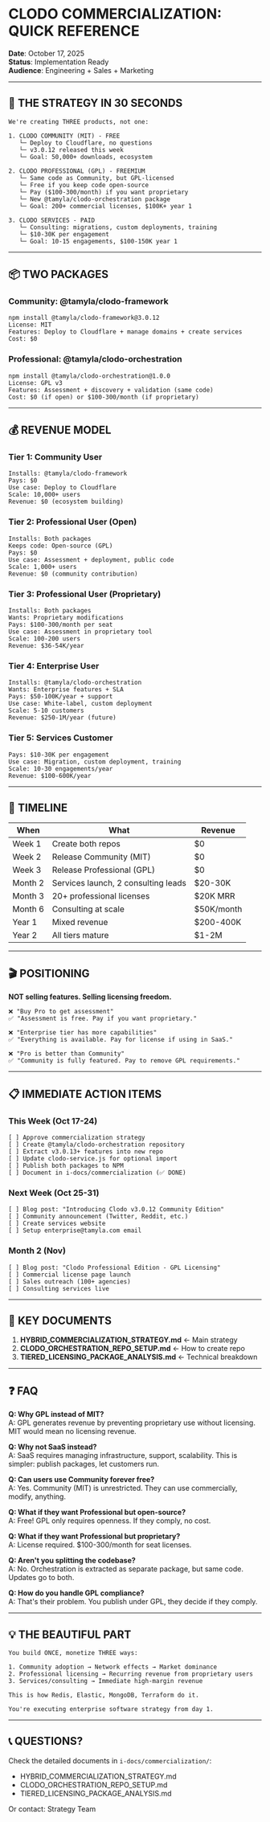 # CLODO COMMERCIALIZATION: QUICK REFERENCE

**Date**: October 17, 2025  
**Status**: Implementation Ready  
**Audience**: Engineering + Sales + Marketing

---

## 🎯 THE STRATEGY IN 30 SECONDS

```
We're creating THREE products, not one:

1. CLODO COMMUNITY (MIT) - FREE
   └─ Deploy to Cloudflare, no questions
   └─ v3.0.12 released this week
   └─ Goal: 50,000+ downloads, ecosystem

2. CLODO PROFESSIONAL (GPL) - FREEMIUM
   └─ Same code as Community, but GPL-licensed
   └─ Free if you keep code open-source
   └─ Pay ($100-300/month) if you want proprietary
   └─ New @tamyla/clodo-orchestration package
   └─ Goal: 200+ commercial licenses, $100K+ year 1

3. CLODO SERVICES - PAID
   └─ Consulting: migrations, custom deployments, training
   └─ $10-30K per engagement
   └─ Goal: 10-15 engagements, $100-150K year 1
```

---

## 📦 TWO PACKAGES

### Community: @tamyla/clodo-framework

```
npm install @tamyla/clodo-framework@3.0.12
License: MIT
Features: Deploy to Cloudflare + manage domains + create services
Cost: $0
```

### Professional: @tamyla/clodo-orchestration

```
npm install @tamyla/clodo-orchestration@1.0.0
License: GPL v3
Features: Assessment + discovery + validation (same code)
Cost: $0 (if open) or $100-300/month (if proprietary)
```

---

## 💰 REVENUE MODEL

### Tier 1: Community User
```
Installs: @tamyla/clodo-framework
Pays: $0
Use case: Deploy to Cloudflare
Scale: 10,000+ users
Revenue: $0 (ecosystem building)
```

### Tier 2: Professional User (Open)
```
Installs: Both packages
Keeps code: Open-source (GPL)
Pays: $0
Use case: Assessment + deployment, public code
Scale: 1,000+ users
Revenue: $0 (community contribution)
```

### Tier 3: Professional User (Proprietary)
```
Installs: Both packages
Wants: Proprietary modifications
Pays: $100-300/month per seat
Use case: Assessment in proprietary tool
Scale: 100-200 users
Revenue: $36-54K/year
```

### Tier 4: Enterprise User
```
Installs: @tamyla/clodo-orchestration
Wants: Enterprise features + SLA
Pays: $50-100K/year + support
Use case: White-label, custom deployment
Scale: 5-10 customers
Revenue: $250-1M/year (future)
```

### Tier 5: Services Customer
```
Pays: $10-30K per engagement
Use case: Migration, custom deployment, training
Scale: 10-30 engagements/year
Revenue: $100-600K/year
```

---

## 📅 TIMELINE

| When | What | Revenue |
|------|------|---------|
| Week 1 | Create both repos | $0 |
| Week 2 | Release Community (MIT) | $0 |
| Week 3 | Release Professional (GPL) | $0 |
| Month 2 | Services launch, 2 consulting leads | $20-30K |
| Month 3 | 20+ professional licenses | $20K MRR |
| Month 6 | Consulting at scale | $50K/month |
| Year 1 | Mixed revenue | $200-400K |
| Year 2 | All tiers mature | $1-2M |

---

## 🎬 POSITIONING

**NOT selling features. Selling licensing freedom.**

```
❌ "Buy Pro to get assessment"
✅ "Assessment is free. Pay if you want proprietary."

❌ "Enterprise tier has more capabilities"
✅ "Everything is available. Pay for license if using in SaaS."

❌ "Pro is better than Community"
✅ "Community is fully featured. Pay to remove GPL requirements."
```

---

## 📋 IMMEDIATE ACTION ITEMS

### This Week (Oct 17-24)
```
[ ] Approve commercialization strategy
[ ] Create @tamyla/clodo-orchestration repository
[ ] Extract v3.0.13+ features into new repo
[ ] Update clodo-service.js for optional import
[ ] Publish both packages to NPM
[ ] Document in i-docs/commercialization (✅ DONE)
```

### Next Week (Oct 25-31)
```
[ ] Blog post: "Introducing Clodo v3.0.12 Community Edition"
[ ] Community announcement (Twitter, Reddit, etc.)
[ ] Create services website
[ ] Setup enterprise@tamyla.com email
```

### Month 2 (Nov)
```
[ ] Blog post: "Clodo Professional Edition - GPL Licensing"
[ ] Commercial license page launch
[ ] Sales outreach (100+ agencies)
[ ] Consulting services live
```

---

## 🔑 KEY DOCUMENTS

1. **HYBRID_COMMERCIALIZATION_STRATEGY.md** ← Main strategy
2. **CLODO_ORCHESTRATION_REPO_SETUP.md** ← How to create repo
3. **TIERED_LICENSING_PACKAGE_ANALYSIS.md** ← Technical breakdown

---

## ❓ FAQ

**Q: Why GPL instead of MIT?**  
A: GPL generates revenue by preventing proprietary use without licensing. MIT would mean no licensing revenue.

**Q: Why not SaaS instead?**  
A: SaaS requires managing infrastructure, support, scalability. This is simpler: publish packages, let customers run.

**Q: Can users use Community forever free?**  
A: Yes. Community (MIT) is unrestricted. They can use commercially, modify, anything.

**Q: What if they want Professional but open-source?**  
A: Free! GPL only requires openness. If they comply, no cost.

**Q: What if they want Professional but proprietary?**  
A: License required. $100-300/month for seat licenses.

**Q: Aren't you splitting the codebase?**  
A: No. Orchestration is extracted as separate package, but same code. Updates go to both.

**Q: How do you handle GPL compliance?**  
A: That's their problem. You publish under GPL, they decide if they comply.

---

## 💡 THE BEAUTIFUL PART

```
You build ONCE, monetize THREE ways:

1. Community adoption → Network effects → Market dominance
2. Professional licensing → Recurring revenue from proprietary users
3. Services/consulting → Immediate high-margin revenue

This is how Redis, Elastic, MongoDB, Terraform do it.

You're executing enterprise software strategy from day 1.
```

---

## 📞 QUESTIONS?

Check the detailed documents in `i-docs/commercialization/`:
- HYBRID_COMMERCIALIZATION_STRATEGY.md
- CLODO_ORCHESTRATION_REPO_SETUP.md
- TIERED_LICENSING_PACKAGE_ANALYSIS.md

Or contact: Strategy Team
